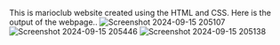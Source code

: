 This is marioclub website created using the HTML and CSS.
Here is the output of the webpage..
![Screenshot 2024-09-15 205107](https://github.com/user-attachments/assets/1d58a04f-6a0d-4551-8568-e9ae08c2f3f6)
![Screenshot 2024-09-15 205446](https://github.com/user-attachments/assets/772d4e12-90a1-4ae3-8792-899dfc348115)
![Screenshot 2024-09-15 205138](https://github.com/user-attachments/assets/3d982d42-ec62-4087-bc26-12363ee559de)
